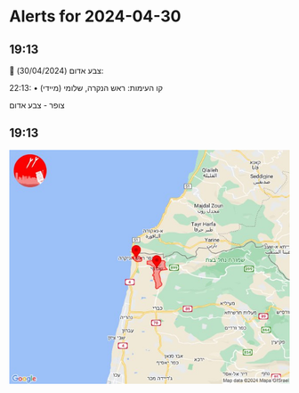 # Alerts for 2024-04-30

## 19:13

🔴 צבע אדום (30/04/2024):

22:13:
• קו העימות: ראש הנקרה, שלומי (מיידי)

צופר - צבע אדום

## 19:13

![Photo](images/20738.jpg)

